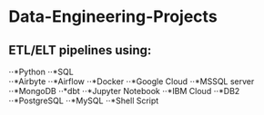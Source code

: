 # Data-Engineering-Projects

## ETL/ELT pipelines using:

⋅⋅*Python 
⋅⋅*SQL  
⋅⋅*Airbyte 
⋅⋅*Airflow 
⋅⋅*Docker 
⋅⋅*Google Cloud 
⋅⋅*MSSQL server 
⋅⋅*MongoDB 
⋅⋅*dbt 
⋅⋅*Jupyter Notebook 
⋅⋅*IBM Cloud
⋅⋅*DB2
⋅⋅*PostgreSQL
⋅⋅*MySQL
⋅⋅*Shell Script

